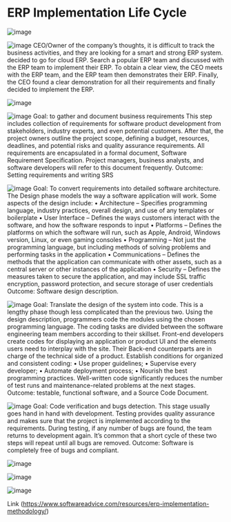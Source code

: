 # ERP Implementation Life Cycle

![image](https://user-images.githubusercontent.com/110928130/193302463-9f67f845-7088-4e8a-a7e0-80dd1049ddc8.png)



![image](https://user-images.githubusercontent.com/110928130/193302477-8fc2d376-f673-4896-af81-ab8f4b37a79c.png)
CEO/Owner of the company’s thoughts, it is difficult to track the business activities, and they are looking for a smart and strong ERP system. decided to go for cloud ERP. Search a popular ERP team and discussed with the ERP team to implement their ERP. To obtain a clear view, the CEO meets with the ERP team, and the ERP team then demonstrates their ERP. Finally, the CEO found a clear demonstration for all their requirements and finally decided to implement the ERP.
 
 
![image](https://user-images.githubusercontent.com/110928130/193302695-4d2a0bbb-5109-4d6e-a81e-7aa9ebe7df0c.png)

![image](https://user-images.githubusercontent.com/110928130/193302718-110e504f-d5f3-4bf3-b2f3-83448f458213.png)
 Goal: to gather and document business requirements 
This step includes collection of requirements for software product development from stakeholders, industry experts, and even potential customers. After that, the project owners outline the project scope, defining a budget, resources, deadlines, and potential risks and quality assurance requirements. All requirements are encapsulated in a formal document, Software Requirement Specification. Project managers, business analysts, and software developers will refer to this document frequently.
Outcome: Setting requirements and writing SRS


![image](https://user-images.githubusercontent.com/110928130/193302750-b63ac085-e194-4865-afe0-246951495e5e.png)
 Goal: To convert requirements into detailed software architecture.
The Design phase models the way a software application will work. Some aspects of the design include:
•	Architecture – Specifies programming language, industry practices, overall design, and use of any templates or boilerplate
•	User Interface – Defines the ways customers interact with the software, and how the software responds to input
•	Platforms – Defines the platforms on which the software will run, such as Apple, Android, Windows version, Linux, or even gaming consoles
•	Programming – Not just the programming language, but including methods of solving problems and performing tasks in the application
•	Communications – Defines the methods that the application can communicate with other assets, such as a central server or other instances of the application
•	Security – Defines the measures taken to secure the application, and may include SSL traffic encryption, password protection, and secure storage of user credentials
Outcome: Software design description.

 ![image](https://user-images.githubusercontent.com/110928130/193302776-8663a0ea-9158-4598-a9b2-523be7ce0a27.png)
Goal: Translate the design of the system into code.
This is a lengthy phase though less complicated than the previous two. Using the design description, programmers code the modules using the chosen programming language. The coding tasks are divided between the software engineering team members according to their skillset. Front-end developers create codes for displaying an application or product UI and the elements users need to interplay with the site. Their Back-end counterparts are in charge of the technical side of a product.
Establish conditions for organized and consistent coding:
•	Use proper guidelines;
•	Supervise every developer;
•	Automate deployment process;
•	Nourish the best programming practices.
Well-written code significantly reduces the number of test runs and maintenance-related problems at the next stages. 
Outcome: testable, functional software, and a Source Code Document.


![image](https://user-images.githubusercontent.com/110928130/193302816-fa58736c-dad3-4f98-8a01-5946694d8b21.png)
Goal: Code verification and bugs detection.
This stage usually goes hand in hand with development. Testing provides quality assurance and makes sure that the project is implemented according to the requirements. During testing, if any number of bugs are found, the team returns to development again. It’s common that a short cycle of these two steps will repeat until all bugs are removed.
Outcome: Software is completely free of bugs and compliant.


![image](https://user-images.githubusercontent.com/110928130/193302865-bee182c2-d200-4ac6-9f19-3904aee8fa8d.png)

![image](https://user-images.githubusercontent.com/110928130/193302880-a837fcb9-f7ed-4c3f-88f9-a922d01e5a2d.png)

![image](https://user-images.githubusercontent.com/110928130/193302894-ab0b953a-4d7c-4089-8363-7cd120093fc9.png)



 

 


 






Link
(https://www.softwareadvice.com/resources/erp-implementation-methodology/)
